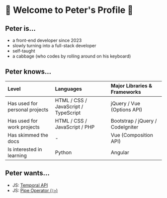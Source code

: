 # 🥬 Welcome to Peter's Profile 🥬

## Peter is...
- a front-end developer since 2023
- slowly turning into a full-stack developer
- self-taught
- a cabbage (who codes by rolling around on his keyboard)

## Peter knows...
| Level | Languages | Major Libraries & Frameworks |
| :-- | :-- | :-- |
| Has used for personal projects | HTML / CSS / JavaScript / TypeScript | jQuery / Vue (Options API) |
| Has used for work projects | HTML / CSS / JavaScript / PHP | Bootstrap / jQuery / CodeIgniter |
| Has skimmed the docs | - | Vue (Composition API) |
| Is interested in learning | Python | Angular |

## Peter wants...
- JS: [Temporal API](https://github.com/tc39/proposal-temporal)
- JS: [Pipe Operator (`|>`)](https://github.com/tc39/proposal-pipeline-operator)
